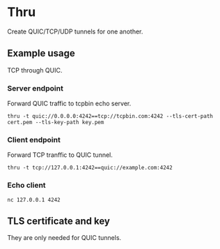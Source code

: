 # Thru
Create QUIC/TCP/UDP tunnels for one another.

## Example usage

TCP through QUIC.

### Server endpoint

Forward QUIC traffic to tcpbin echo server.

```shell
thru -t quic://0.0.0.0:4242==tcp://tcpbin.com:4242 --tls-cert-path cert.pem --tls-key-path key.pem
```

### Client endpoint

Forward TCP tranffic to QUIC tunnel.

```shell
thru -t tcp://127.0.0.1:4242==quic://example.com:4242
```

### Echo client

```shell
nc 127.0.0.1 4242
```

## TLS certificate and key

They are only needed for QUIC tunnels.